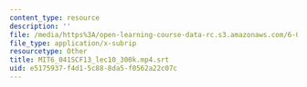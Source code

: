 ```yaml
---
content_type: resource
description: ''
file: /media/https%3A/open-learning-course-data-rc.s3.amazonaws.com/6-041sc-probabilistic-systems-analysis-and-applied-probability-fall-2013/e5175937f4d15c888da5f0562a22c07c_MIT6_041SCF13_lec10_300k.mp4.vtt
file_type: application/x-subrip
resourcetype: Other
title: MIT6_041SCF13_lec10_300k.mp4.srt
uid: e5175937-f4d1-5c88-8da5-f0562a22c07c
---
```

